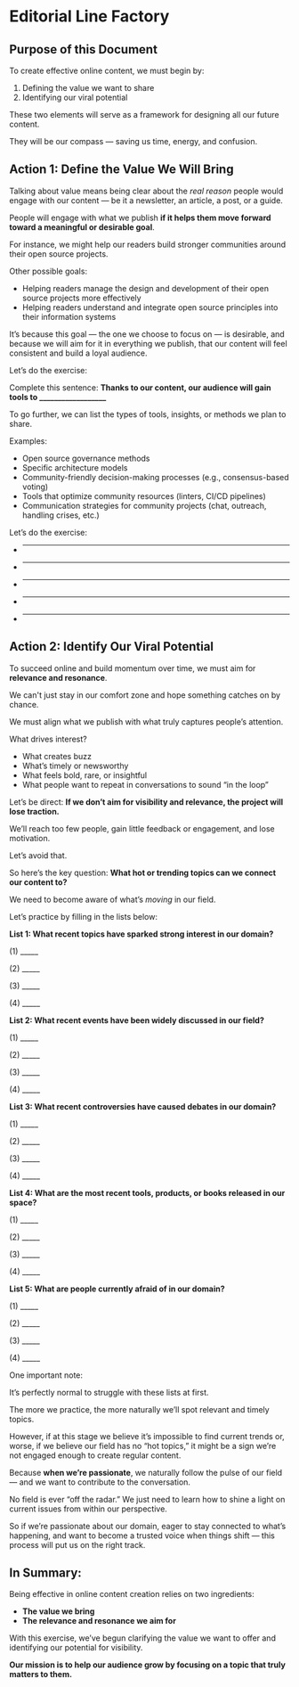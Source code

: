 # Editorial Line Factory

## Purpose of this Document

To create effective online content, we must begin by:

1. Defining the value we want to share
2. Identifying our viral potential

These two elements will serve as a framework for designing all our future content.

They will be our compass — saving us time, energy, and confusion.

## Action 1: Define the Value We Will Bring

Talking about value means being clear about the *real reason* people would engage with our content — be it a newsletter, an article, a post, or a guide.

People will engage with what we publish **if it helps them move forward toward a meaningful or desirable goal**.

For instance, we might help our readers build stronger communities around their open source projects.

Other possible goals:

* Helping readers manage the design and development of their open source projects more effectively
* Helping readers understand and integrate open source principles into their information systems

It’s because this goal — the one we choose to focus on — is desirable, and because we will aim for it in everything we publish, that our content will feel consistent and build a loyal audience.

Let’s do the exercise:

Complete this sentence:
**Thanks to our content, our audience will gain tools to \_\_\_\_\_\_\_\_\_\_\_\_\_\_\_\_\_\_**

To go further, we can list the types of tools, insights, or methods we plan to share.

Examples:

* Open source governance methods
* Specific architecture models
* Community-friendly decision-making processes (e.g., consensus-based voting)
* Tools that optimize community resources (linters, CI/CD pipelines)
* Communication strategies for community projects (chat, outreach, handling crises, etc.)

Let’s do the exercise:

* ---
* ---
* ---
* ---
* ---

## Action 2: Identify Our Viral Potential

To succeed online and build momentum over time, we must aim for **relevance and resonance**.

We can't just stay in our comfort zone and hope something catches on by chance.

We must align what we publish with what truly captures people’s attention.

What drives interest?

* What creates buzz
* What’s timely or newsworthy
* What feels bold, rare, or insightful
* What people want to repeat in conversations to sound “in the loop”

Let’s be direct:
**If we don’t aim for visibility and relevance, the project will lose traction.**

We’ll reach too few people, gain little feedback or engagement, and lose motivation.

Let’s avoid that.

So here’s the key question:
**What hot or trending topics can we connect our content to?**

We need to become aware of what’s *moving* in our field.

Let’s practice by filling in the lists below:

**List 1: What recent topics have sparked strong interest in our domain?**

(1) \_\_\_\_\_

(2) \_\_\_\_\_

(3) \_\_\_\_\_

(4) \_\_\_\_\_

**List 2: What recent events have been widely discussed in our field?**

(1) \_\_\_\_\_

(2) \_\_\_\_\_

(3) \_\_\_\_\_

(4) \_\_\_\_\_

**List 3: What recent controversies have caused debates in our domain?**

(1) \_\_\_\_\_

(2) \_\_\_\_\_

(3) \_\_\_\_\_

(4) \_\_\_\_\_

**List 4: What are the most recent tools, products, or books released in our space?**

(1) \_\_\_\_\_

(2) \_\_\_\_\_

(3) \_\_\_\_\_

(4) \_\_\_\_\_

**List 5: What are people currently afraid of in our domain?**

(1) \_\_\_\_\_

(2) \_\_\_\_\_

(3) \_\_\_\_\_

(4) \_\_\_\_\_

One important note:

It’s perfectly normal to struggle with these lists at first.

The more we practice, the more naturally we’ll spot relevant and timely topics.

However, if at this stage we believe it’s impossible to find current trends or, worse, if we believe our field has no “hot topics,” it might be a sign we’re not engaged enough to create regular content.

Because **when we’re passionate**, we naturally follow the pulse of our field — and we want to contribute to the conversation.

No field is ever “off the radar.”
We just need to learn how to shine a light on current issues from within our perspective.

So if we’re passionate about our domain, eager to stay connected to what’s happening, and want to become a trusted voice when things shift — this process will put us on the right track.

## In Summary:

Being effective in online content creation relies on two ingredients:

* **The value we bring**
* **The relevance and resonance we aim for**

With this exercise, we’ve begun clarifying the value we want to offer and identifying our potential for visibility.

**Our mission is to help our audience grow by focusing on a topic that truly matters to them.**
